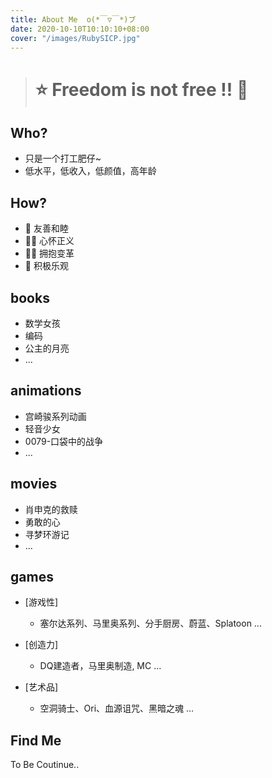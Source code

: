 ```yaml
---
title: About Me  o(*￣▽￣*)ブ
date: 2020-10-10T10:10:10+08:00
cover: "/images/RubySICP.jpg"
---
```


> # **⭐ Freedom is not free !! 🌌**

## Who?

* 只是一个打工肥仔~
* 低水平，低收入，低颜值，高年龄

## How?

* 🎨 友善和睦
* 🐱‍🏍 心怀正义
* 🐱‍💻 拥抱变革
* 🤡 积极乐观

## books

* 数学女孩
* 编码
* 公主的月亮
* ...

## animations

* 宫崎骏系列动画
* 轻音少女
* 0079-口袋中的战争
* ...

## movies

* 肖申克的救赎
* 勇敢的心
* 寻梦环游记
* ...

## games

* [游戏性]
    - 塞尔达系列、马里奥系列、分手厨房、蔚蓝、Splatoon ...

* [创造力]
    - DQ建造者，马里奥制造, MC ...

* [艺术品]
    - 空洞骑士、Ori、血源诅咒、黑暗之魂 ...

## Find Me

To Be Coutinue..
